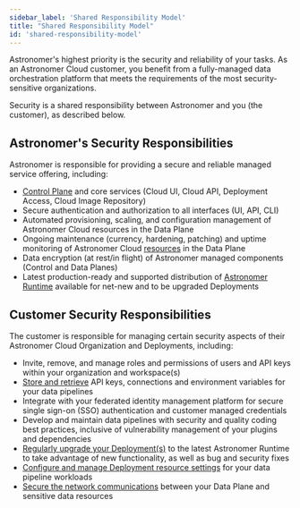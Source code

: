 ```yaml
---
sidebar_label: 'Shared Responsibility Model'
title: "Shared Responsibility Model"
id: 'shared-responsibility-model'
---
```


Astronomer's highest priority is the security and reliability of your tasks. As an Astronomer Cloud customer, you benefit from a fully-managed data orchestration platform that meets the requirements of the most security-sensitive organizations.

Security is a shared responsibility between Astronomer and you (the customer), as described below.

## Astronomer's Security Responsibilities

Astronomer is responsible for providing a secure and reliable managed service offering, including:

- [Control Plane](https://docs.astronomer.io/#features) and core services (Cloud UI, Cloud API, Deployment Access, Cloud Image Repository)
- Secure authentication and authorization to all interfaces (UI, API, CLI)
- Automated provisioning, scaling, and configuration management of Astronomer Cloud resources in the Data Plane
- Ongoing maintenance (currency, hardening, patching) and uptime monitoring of Astronomer Cloud [resources](https://docs.astronomer.io/resource-reference-aws) in the Data Plane
- Data encryption (at rest/in flight) of Astronomer managed components (Control and Data Planes)
- Latest production-ready and supported distribution of [Astronomer Runtime](https://docs.astronomer.io/upgrade-runtime) available for net-new and to be upgraded Deployments

## Customer Security Responsibilities  

The customer is responsible for managing certain security aspects of their Astronomer Cloud Organization and Deployments, including:

- Invite, remove, and manage roles and permissions of users and API keys within your organization and workspace(s)
- [Store and retrieve](https://docs.astronomer.io/environment-variables) API keys, connections and environment variables for your data pipelines
- Integrate with your federated identity management platform for secure single sign-on (SSO) authentication and customer managed credentials
- Develop and maintain data pipelines with security and quality coding best practices, inclusive of vulnerability management of your plugins and dependencies
- [Regularly upgrade your Deployment(s)](https://docs.astronomer.io/upgrade-runtime) to the latest Astronomer Runtime to take advantage of new functionality, as well as bug and security fixes
- [Configure and manage Deployment resource settings](https://docs.astronomer.io/configure-deployment) for your data pipeline workloads
- [Secure the network communications](https://docs.astronomer.io/install-aws#step-4-let-astronomer-complete-the-install) between your Data Plane and sensitive data resources
